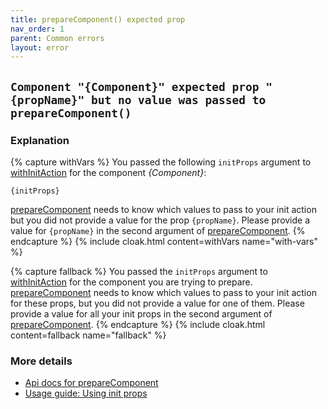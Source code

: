 ```yaml
---
title: prepareComponent() expected prop
nav_order: 1
parent: Common errors
layout: error
---
```


## `Component "{Component}" expected prop "{propName}" but no value was passed to prepareComponent()`

### Explanation
{% capture withVars %}
You passed the following `initProps` argument to [withInitAction](../api#withInitAction) for the
component _{Component}_:

```
{initProps}
```

[prepareComponent](../api#prepareComponent) needs to know which values to pass to your init action
but you did not provide a value for the prop `{propName}`. Please provide a value for `{propName}`
in the second argument of [prepareComponent](../api#prepareComponent).
{% endcapture %}
{% include cloak.html content=withVars name="with-vars" %}

{% capture fallback %}
You passed the `initProps` argument to [withInitAction](../api#withInitAction) for
the component you are trying to prepare. [prepareComponent](../api#prepareComponent) needs to know
which values to pass to your init action for these props, but you did not provide a value for
one of them. Please provide a value for all your init props in the second argument of
[prepareComponent](../api#prepareComponent).
{% endcapture %}
{% include cloak.html content=fallback name="fallback" %}

### More details
 - [Api docs for prepareComponent](../api#prepareComponent)
 - [Usage guide: Using init props](../usage/using-init-props)

